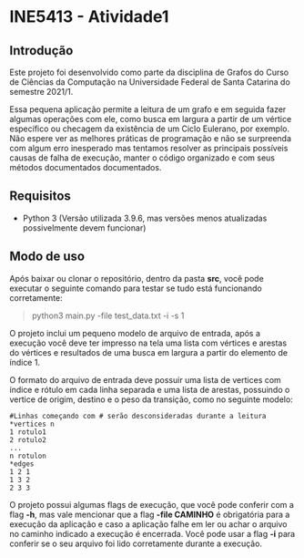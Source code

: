 # INE5413 - Atividade1

## Introdução

Este projeto foi desenvolvido como parte da disciplina de Grafos do Curso de Ciências da Computação na Universidade Federal de Santa Catarina do semestre 2021/1.

Essa pequena aplicação permite a leitura de um grafo e em seguida fazer algumas operações com ele, como busca em largura a partir de um vértice específico ou checagem da existência de um Ciclo Eulerano, por exemplo. Não espere ver as melhores práticas de programação e não se surpreenda com algum erro inesperado mas tentamos resolver as principais possíveis causas de falha de execução, manter o código organizado e com seus métodos documentados documentados.

## Requisitos

- Python 3 (Versão utilizada 3.9.6, mas versões menos atualizadas possivelmente devem funcionar)

## Modo de uso

Após baixar ou clonar o repositório, dentro da pasta **src**, você pode executar o seguinte comando para testar se tudo está funcionando corretamente:

> python3 main.py -file test_data.txt -i -s 1

O projeto inclui um pequeno modelo de arquivo de entrada, após a execução você deve ter impresso na tela uma lista com vértices e arestas do vértices e resultados de uma busca em largura a partir do elemento de índice 1.

O formato do arquivo de entrada deve possuir  uma lista de vertices com índice e rótulo em cada linha separada e uma lista de arestas, possuindo o vertice de origim, destino e o peso da transição, como no seguinte modelo:

```
#Linhas começando com # serão desconsideradas durante a leitura 
*vertices n
1 rotulo1
2 rotulo2
...
n rotulon
*edges
1 2 1
1 3 2
2 3 3
```

O projeto possui algumas flags de execução, que você pode conferir com a flag **-h**, mas vale mencionar que a flag **-file CAMINHO** é obrigatória para a execução da aplicação e caso a aplicação falhe em ler ou achar o arquivo no caminho indicado a execução é encerrada. Você pode usar a flag **-i** para conferir se o seu arquivo foi lido corretamente durante a execução.